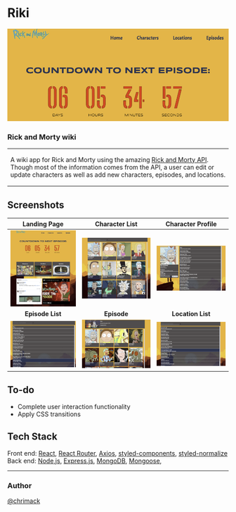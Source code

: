 # Riki
![Riki](https://github.com/chrimack/RickAndMorty/blob/media/pics/screenshots/countdown.png?raw=true)
### Rick and Morty wiki
<table>
<tr>
<td>

  A wiki app for Rick and Morty using the amazing [Rick and Morty API](https://rickandmortyapi.com/). Though most of the information comes from the API, a user can edit or update characters as well as add new characters, episodes, and locations.
</td>
</tr>
</table>


## Screenshots

| **Landing Page** | **Character List** | **Character Profile** |
:----: | :----: | :----:
<img src="https://raw.githubusercontent.com/chrimack/RickAndMorty/media/pics/screenshots/home.png" width="300px" /> | <img src="https://raw.githubusercontent.com/chrimack/RickAndMorty/media/pics/screenshots/characters.png" width="300px" /> | <img src="https://raw.githubusercontent.com/chrimack/RickAndMorty/media/pics/screenshots/profile.png" width="300px" />
| **Episode List** | **Episode** | **Location List** |
<img src="https://raw.githubusercontent.com/chrimack/RickAndMorty/media/pics/screenshots/episodes.png" width="300px" /> | <img src="https://raw.githubusercontent.com/chrimack/RickAndMorty/media/pics/screenshots/episode.png" width="300px" /> | <img src="https://raw.githubusercontent.com/chrimack/RickAndMorty/media/pics/screenshots/locations.png" width="300px" />

## To-do
- Complete user interaction functionality
- Apply CSS transitions

## Tech Stack

Front end: [React](https://reactjs.org/), [React Router](https://reactrouter.com/), [Axios](https://axios-http.com/), [styled-components](https://styled-components.com/), [styled-normalize](https://www.npmjs.com/package/styled-normalize)
<br>
Back end: [Node,js](https://nodejs.org/en/), [Express.js](https://expressjs.com/), [MongoDB](https://www.mongodb.com/), [Mongoose](https://mongoosejs.com/),

<hr>

### Author
[@chrimack](github.com/chrimack)
